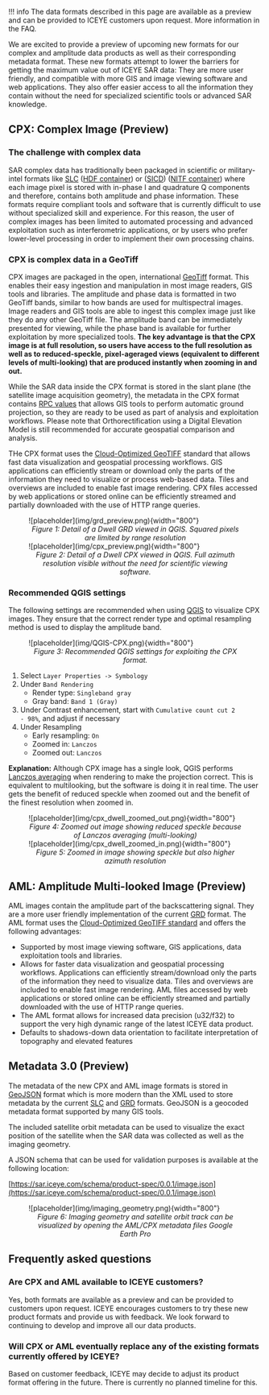 !!! info 
    The data formats described in this page are available as a preview and can be provided to ICEYE customers upon request. More information in the FAQ. 

We are excited to provide a preview of upcoming new formats for our complex and amplitude data products as well as their corresponding metadata format. These new formats attempt to lower the barriers for getting the maximum value out of ICEYE SAR data: They are more user friendly, and compatible with more GIS and image viewing software and web applications. They also offer easier access to  all the information they contain without the need for specialized scientific tools or advanced SAR knowledge.

## CPX: Complex Image (Preview)

### The challenge with complex data

SAR complex data has traditionally been packaged in scientific or military-intel formats like [SLC](../slc) ([HDF container](../slc#hdf5-container)) or ([SICD](../slc#sensor-independent-complex-data-sicd)) ([NITF container](../slc#sensor-independent-complex-data-sicd)) where each image pixel is stored with in-phase I and quadrature Q components and therefore, contains both amplitude and phase information. These formats require compliant tools and software that is currently difficult to use without specialized skill and experience. For this reason, the user of complex images has been limited to automated processing and advanced exploitation such as interferometric applications, or by users who prefer lower-level processing in order to implement their own processing chains. 

### CPX is complex data in a GeoTiff

CPX images are packaged in the open, international [GeoTiff](https://en.wikipedia.org/wiki/GeoTIFF) format. This enables their easy ingestion and manipulation in most image readers, GIS tools and libraries. The amplitude and phase data is formatted in two GeoTiff bands, similar to how bands are used for multispectral images. Image readers and GIS tools are able to ingest this complex image just like they do any other GeoTiff file. The amplitude band can be immediately presented for viewing, while the phase band is available for further exploitation by more specialized tools. **The key advantage is that the CPX image is at full resolution, so users have access to the full resolution as well as to reduced-speckle, pixel-ageraged views (equivalent to different levels of multi-looking) that are produced instantly when zooming in and out.** 

While the SAR data inside the CPX format is stored in the slant plane (the satellite image acquisition geometry), the metadata in the CPX format contains [RPC values](../../foundations/geospatialAccuracy/#fast-and-simple-geolocation-rapid-positioning-capability) that allows GIS tools to perform automatic ground projection, so they  are ready to be used as part of analysis and exploitation workflows. Please note that Orthorectification using a Digital Elevation Model is still recommended for accurate geospatial comparison and analysis.

THe CPX format uses the [Cloud-Optimized GeoTIFF](https://docs.ogc.org/is/21-026/21-026.html) standard that allows fast data visualization and geospatial processing workflows. GIS applications can efficiently stream or download only the parts of the information they need to visualize or process web-based data. Tiles and overviews are included to enable fast image rendering. CPX files accessed by web applications or stored online can be efficiently streamed and partially downloaded with the use of HTTP range queries. 

<figure markdown>
![placeholder](img/grd_preview.png){width="800"}
<figcaption align = "center"><em>Figure 1: Detail of a Dwell GRD viewed in QGIS. Squared pixels are limited by range resolution </em></figcaption>
![placeholder](img/cpx_preview.png){width="800"}
<figcaption align = "center"><em>Figure 2: Detail of a Dwell CPX viewed in QGIS. Full azimuth resolution visible without the need for scientific viewing software. </em></figcaption>
</figure> 

### Recommended QGIS settings

The following settings are recommended when using [QGIS](https://qgis.org/) to visualize CPX images. They ensure that the correct render type and optimal resampling method is used to display the amplitude band. 

<figure markdown>
![placeholder](img/QGIS-CPX.png){width="800"}
<figcaption align = "center"><em>Figure 3: Recommended QGIS settings for exploiting the CPX format.</em></figcaption>
</figure> 

1. Select <code>Layer Properties -> Symbology</code>
1. Under <code>Band Rendering</code>
    * Render type: <code>Singleband gray</code>
    * Gray band: <code>Band 1 (Gray)</code>
1. Under Contrast enhancement, start with <code>Cumulative count cut 2 - 98%</code>, and adjust if necessary
1. Under Resampling
    * Early resampling: <code>On</code>
    * Zoomed in: <code>Lanczos</code>
    * Zoomed out: <code>Lanczos</code>

**Explanation:** Although CPX image has a single look, QGIS performs [Lanczos averaging](https://en.wikipedia.org/wiki/Lanczos_resampling) when rendering to make the projection correct. This is equivalent to multilooking, but the software is doing it in real time. The user gets the benefit of reduced speckle when zoomed out and the benefit of the finest resolution when zoomed in.

<figure markdown>
![placeholder](img/cpx_dwell_zoomed_out.png){width="800"}
<figcaption align = "center"><em>Figure 4: Zoomed out image showing reduced speckle because of Lanczos averaging (multi-looking) </em></figcaption>
![placeholder](img/cpx_dwell_zoomed_in.png){width="800"}
<figcaption align = "center"><em>Figure 5: Zoomed in image showing speckle but also higher azimuth resolution  </em></figcaption>
</figure> 


## AML: Amplitude Multi-looked Image (Preview)

AML images contain the amplitude part of the backscattering signal. They are a more user friendly implementation of the current [GRD](../grd) format.
The AML format uses the [Cloud-Optimized GeoTIFF standard](https://docs.ogc.org/is/21-026/21-026.html) and offers the following advantages:

* Supported by most image viewing software, GIS applications, data exploitation tools and libraries.
* Allows for faster data visualization and geospatial processing workflows.  Applications can efficiently stream/download only the parts of the information they need to visualize data. Tiles and overviews are included to enable fast image rendering. AML files accessed by web applications or stored online can be efficiently streamed and partially downloaded with the use of HTTP range queries.
* The AML format allows for increased data precision (u32/f32) to support the very high dynamic range of the latest ICEYE data product.
* Defaults to shadows-down data orientation to facilitate interpretation of topography and elevated features


## Metadata 3.0 (Preview)

The metadata of the new CPX and AML image formats is stored in [GeoJSON](https://en.wikipedia.org/wiki/GeoJSON) format which is more modern than the XML used to store metadata by the current [SLC](../slc) and [GRD](../grd) formats. GeoJSON is a geocoded metadata format supported by many GIS tools.  

The included satellite orbit metadata can be used to visualize the exact position of the satellite when the SAR data was collected as well as the imaging geometry. 

A JSON schema that can be used for validation purposes is available at the following location:

[https://sar.iceye.com/schema/product-spec/0.0.1/image.json](https://sar.iceye.com/schema/product-spec/0.0.1/image.json) 

<figure markdown>
![placeholder](img/imaging_geometry.png){width="800"}
<figcaption align = "center"><em>Figure 6: Imaging geometry and satellite orbit track can be visualized by opening the AML/CPX metadata files Google Earth Pro</em></figcaption>
</figure> 


## Frequently asked questions

### Are CPX and AML available to ICEYE customers?
Yes, both formats are available as a preview and can be provided to customers upon request. ICEYE encourages customers to try these new product formats and provide us with feedback. We look forward to continuing to develop and improve all our data products.

### Will CPX or AML eventually replace any of the existing formats currently offered by ICEYE?
Based on customer feedback, ICEYE may decide to adjust its product format offering in the future. There is currently no planned timeline for this. 

